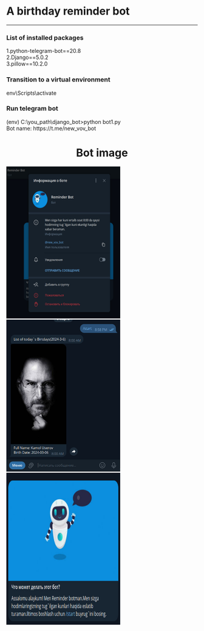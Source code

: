 <h1>A birthday reminder bot</h1>
<hr>
<h3>List of installed packages</h3>
1.python-telegram-bot==20.8 <br>
2.Django==5.0.2 <br>
3.pillow==10.2.0 <br>
<h3>Transition to a virtual environment</h3>
env\Scripts\activate
<h3>Run telegram bot</h3>
(env) C:\you_path\django_bot>python bot1.py <br>
Bot name: https://t.me/new_vov_bot
<h1 style="text-align: center;">Bot image</h1>
<div style="display:flax;">
  <img
    src="/media/images/bot1.jpg"
    alt="Alt text"
    title="Optional title"
    style="display: inline-block; margin: 30 auto;width: 300px;height:400px;margin-right:30px;">
  <img
    src="/media/images/bot2.jpg"
    alt="Alt text"
    title="Optional title"
    style="display: inline-block; margin: 30 auto; width: 300px;height:400px;margin-right:30px;">
    <img
    src="/media/images/bot3.jpg"
    alt="Alt text"
    title="Optional title"
    style="display: inline-block; margin: 30 auto;width: 300px;height:400px; margin-right:30px;">
</div>
